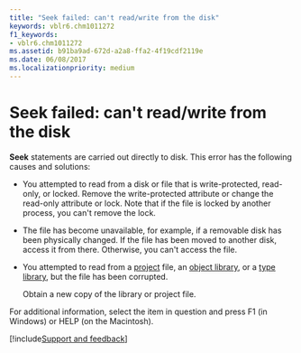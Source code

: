 ```yaml
---
title: "Seek failed: can't read/write from the disk"
keywords: vblr6.chm1011272
f1_keywords:
- vblr6.chm1011272
ms.assetid: b91ba9ad-672d-a2a8-ffa2-4f19cdf2119e
ms.date: 06/08/2017
ms.localizationpriority: medium
---
```



# Seek failed: can't read/write from the disk

 **Seek** statements are carried out directly to disk. This error has the following causes and solutions:



- You attempted to read from a disk or file that is write-protected, read-only, or locked. Remove the write-protected attribute or change the read-only attribute or lock. Note that if the file is locked by another process, you can't remove the lock.
    
- The file has become unavailable, for example, if a removable disk has been physically changed. If the file has been moved to another disk, access it from there. Otherwise, you can't access the file.
    
- You attempted to read from a [project](../../Glossary/vbe-glossary.md#project) file, an [object library](../../Glossary/vbe-glossary.md#object-library), or a [type library](../../Glossary/vbe-glossary.md#type-library), but the file has been corrupted.
    
    Obtain a new copy of the library or project file.
    

For additional information, select the item in question and press F1 (in Windows) or HELP (on the Macintosh).

[!include[Support and feedback](~/includes/feedback-boilerplate.md)]